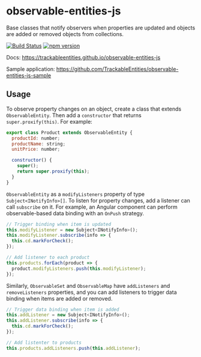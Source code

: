# observable-entities-js

Base classes that notify observers when properties are updated and objects are added or removed objects from collections.

[![Build Status](https://travis-ci.org/TrackableEntities/observable-entities-js.svg?branch=master)](https://travis-ci.org/TrackableEntities/observable-entities)
[![npm version](https://badge.fury.io/js/observable-entities.svg)](https://badge.fury.io/js/observable-entities)

Docs: <https://trackableentities.github.io/observable-entities-js>

Sample application: <https://github.com/TrackableEntities/observable-entities-js-sample>

## Usage

To observe property changes on an object, create a class that extends `ObservableEntity`. Then add a `constructor` that returns `super.proxify(this)`.  For example:

```js
export class Product extends ObservableEntity {
  productId: number;
  productName: string;
  unitPrice: number;

  constructor() {
    super();
    return super.proxify(this);
  }
}
```

`ObservableEntity` as a `modifyListeners` property of type `Subject<INotifyInfo>[]`.  To listen for property changes, add a listener can call `subscribe` on it.  For example, an Angular component can perform observable-based data binding with an `OnPush` strategy.

```js
// Trigger binding when item is updated
this.modifyListener = new Subject<INotifyInfo>();
this.modifyListener.subscribe(info => {
  this.cd.markForCheck();
});

// Add listener to each product
this.products.forEach(product => {
  product.modifyListeners.push(this.modifyListener);
});
```

Similarly, `ObservableSet` and `ObservableMap` have `addListeners` and `removeListeners` properties, and you can add listeners to trigger data binding when items are added or removed.

```js
// Trigger data binding when item is added
this.addListener = new Subject<INotifyInfo>();
this.addListener.subscribe(info => {
  this.cd.markForCheck();
});

// Add listenter to products
this.products.addListeners.push(this.addListener);
```
